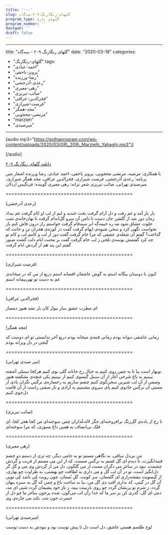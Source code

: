 ```yaml
---
title: '---'
slug: گلهای-رنگارنگ-۲۰۹-سه‌گاه
program_type: گلهای تازه
program_number: ''
dastgah: ''
draft: false
---
```


---
title: "گلهای رنگارنگ ۲۰۹ - سه‌گاه"
date: "2020-03-18"
categories: 
  - "گلهای-رنگارنگ"
tags: 
  - "احمد-عبادی"
  - "پرویز-یاحقی"
  - "رضا-ورزنده"
  - "رعدی-آذرخشی"
  - "رهی-معیری"
  - "صائب-تبریزی"
  - "فخرالدین-عراقی"
  - "فرصت-شیرازی"
  - "مجد-همگر"
  - "مرتضی-محجوبی"
  - "marzieh"
  - "میرصیدی"
---

\[audio mp3="https://golhaprogram.com/wp-content/uploads/2020/03/GR\_209\_Marzieh\_Yahaghi.mp3"\]

\[/audio\]

[دانلود گلهای رنگارنگ ۲۰۹](https://golhaprogram.com/wp-content/uploads/2020/03/GR_209_Marzieh_Yahaghi.mp3)

با همکاری: مرضیه، مرتضی محجوبی، پرویز یاحقی، احمد عبادی، رضا ورزنده اشعار متن برنامه: رعدی آذرخشی، فرصت شیرازی، فخرالدین عراقی، مجد همگر شیرازی، میرصیدی تهرانی، صائب تبریزی شعر ترانه: رهی معیری گوینده: فرنگیس اردلان

\============================================

(رعدی آذرخشی)

یار باز آمد و غم رفت و دل آرام گرفت بخت خندید و لبم از لب او کام گرفت غم بیداد زمان دور شد از گلشن جان دست تا دامن آن سرو گل‌اندام گرفت تا نهان‌خانه‌ی شب خلوت عشاق شود مه ره خیمه‌گه ابر سیه‌فام گرفت خواستم راز درون فاش کنم یار نخواست نگهی کرد و سخن شیوه‌ی ایهام گرفت گفت در کوره‌ی هجران تن و جانت که گداخت؟ گفتم آن شعله‌ی عشقی که مرا خام گرفت گفت دور از لب و کامم لب و کام تو چه کرد گفتمش بوسه‌ی تلخی ز لب جام گرفت گفت بر محنت ایام دلت گشت صبور گفتم این پند هم از گردش ایام گرفت

\============================================

(فرصت شیرازی)

کنون با دوستان بیگانه استم به گوش عاشقان افسانه استم دریغ از من که در میخانه‌ی غم به دست تو تهی‌پیمانه استم

\============================================

(فخرالدین عراقی)

ای مطرب عشق ساز بنواز کان یار نشد هنوز دمساز

\============================================

(مجد همگر)

زمانی عاشقی دیوانه بودم زمانی فتنه‌ی میخانه بودم دریغ آخر ندانستی تو ای دوست که گنجی در دل ویرانه بودم

\============================================

(میر صیدی تهرانی)

نوبهار است بیا تا به چمن روی کنیم به خیال رخ جانانه گلی بوی کنیم هرکجا سنبلی آشفته ببینیم به باغ شرحی آغاز از آن سنبل گیسوی کنیم ار ببینیم یکی غنچه‌ی نشکفته هنوز وصفی از آن لب شیرین سخن‌گوی کنیم چشم سازیم به رخساره‌ی نرگس نگران یادی از مستی آن نرگس جادوی کنیم پای سروی بنشینیم به آزادی و ناز صفتی راست از آن قامت دل‌جوی کنیم

\============================================

(صائب تبریزی)

تا رخ از باده‌ی گل‌رنگ برافروخته‌‌ای جگر لاله‌عُذاران چمن سوخته‌ای من کجا هجر کجا، ای فلک بی‌انصاف به همین داغ بسوزی، که مرا سوخته‌ای

\============================================

(رهی معیری)

منِ بی‌دل ساقی، به نگاهی مستم تو به جامی دیگر، چه بَری از دستم دو چشم فتنه‌انگیزت، تا دیدم ای گل قسم به نرگس مستت، که از این مِی مستم از فریب و گردش چشمت، نبوَد در ساغرِ می دگران مست از می گلگون، دل من از گردش وی می و گل گر دل‌انگیز است، تو در آن لب گل و مِی‌ داری به لطافت چو بهشتی، به طراوت چو بهاری، از گیسویت بنفشه‌زاری ای گلستان، سر کویت، گلِ بُستان، چون رویت کِی باشد کِی تویی آن گل در گیتی، که نداری آفتِ دِی گل من، بیا به ساحت باغ و چمن که گل به سبزه پنهان گردد، ز شرم تو پریشان گردد چو روی نازنینت بیند، ز ناز خود پشیمان گردد شبی ای مه، دمی ای گل، گذری کن بر سر ما که جدا زآن لب می‌گون، شده پرخون ساغر ما چو دل از حسرت خون شد، نکند می چاره‌ی وی

\============================================

(میرصیدی تهرانی)

لوح طلسم هستی عاشق، دل است دل تا پیش توست بود و نبودش به دست توست
